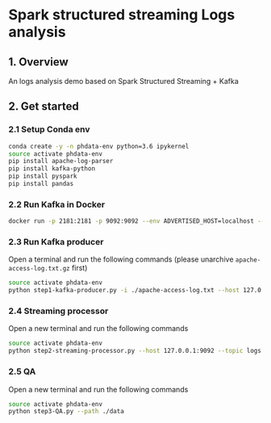 # Spark structured streaming Logs analysis

## 1. Overview
An logs analysis demo based on Spark Structured Streaming + Kafka


## 2. Get started

### 2.1 Setup Conda env

```bash
conda create -y -n phdata-env python=3.6 ipykernel
source activate phdata-env
pip install apache-log-parser
pip install kafka-python
pip install pyspark
pip install pandas

```


### 2.2 Run Kafka in Docker

```bash
docker run -p 2181:2181 -p 9092:9092 --env ADVERTISED_HOST=localhost --env ADVERTISED_PORT=9092 spotify/kafka
```


### 2.3 Run Kafka producer

Open a terminal and run the following commands (please unarchive `apache-access-log.txt.gz` first)

```bash
source activate phdata-env
python step1-kafka-producer.py -i ./apache-access-log.txt --host 127.0.0.1:9092 --topic logs
```


### 2.4 Streaming processor

Open a new terminal and run the following commands

```bash
source activate phdata-env
python step2-streaming-processor.py --host 127.0.0.1:9092 --topic logs
```

### 2.5 QA

Open a new terminal and run the following commands

```bash
source activate phdata-env
python step3-QA.py --path ./data
```